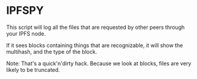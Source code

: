 IPFSPY
======

This script will log all the files that are requested by other peers through your IPFS node.

If it sees blocks containing things that are recognizable, it will show the multihash, and the type of the block.

Note: That's a quick'n'dirty hack. Because we look at blocks, files are very likely to be truncated.
